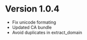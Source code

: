 # Version 1.0.4

* Fix unicode formating
* Updated CA bundle
* Avoid duplicates in extract\_domain

